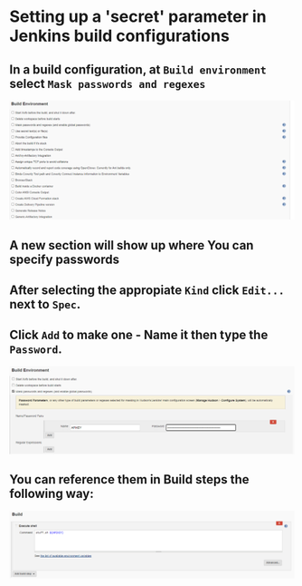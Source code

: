 # Setting up a 'secret' parameter in Jenkins build configurations

## In a build configuration, at `Build environment` select `Mask passwords and regexes`
![](1.png)


## A new section will show up where You can specify passwords
## After selecting the appropiate `Kind` click `Edit...` next to `Spec`.
## Click `Add` to make one - Name it then type the `Password`.
![](2.png)

## You can reference them in Build steps the following way:
![](3.png)